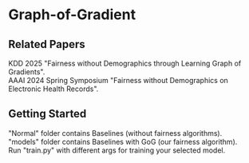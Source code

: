 # Graph-of-Gradient
## Related Papers
KDD 2025 "Fairness without Demographics through Learning Graph of Gradients".  
AAAI 2024 Spring Symposium "Fairness without Demographics on Electronic Health Records".

## Getting Started
"Normal" folder contains Baselines (without fairness algorithms).  
"models" folder contains Baselines with GoG (our fairness algorithm).  
Run "train.py" with different args for training your selected model.
